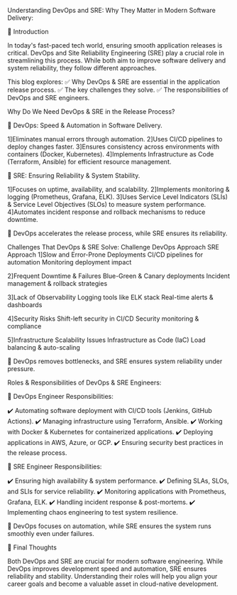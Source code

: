 Understanding DevOps and SRE: Why They Matter in Modern Software Delivery:

🚀 Introduction

In today's fast-paced tech world, ensuring smooth application releases is critical. DevOps and Site Reliability Engineering (SRE) play a crucial role in streamlining this process. While both aim to improve software delivery and system reliability, they follow different approaches.

This blog explores:
✅ Why DevOps & SRE are essential in the application release process.
✅ The key challenges they solve.
✅ The responsibilities of DevOps and SRE engineers.

Why Do We Need DevOps & SRE in the Release Process?

🔹 DevOps: Speed & Automation in Software Delivery.



1]Eliminates manual errors through automation.
2]Uses CI/CD pipelines to deploy changes faster.
3]Ensures consistency across environments with containers (Docker, Kubernetes).
4]Implements Infrastructure as Code (Terraform, Ansible) for efficient resource management.



🔹 SRE: Ensuring Reliability & System Stability.



1]Focuses on uptime, availability, and scalability.
2]Implements monitoring & logging (Prometheus, Grafana, ELK).
3]Uses Service Level Indicators (SLIs) & Service Level Objectives (SLOs) to measure system performance.
4]Automates incident response and rollback mechanisms to reduce downtime.



🔸 DevOps accelerates the release process, while SRE ensures its reliability.



Challenges That DevOps & SRE Solve:
  Challenge                             DevOps Approach                       SRE Approach
1]Slow and Error-Prone Deployments      CI/CD pipelines for automation       Monitoring deployment impact 

2]Frequent Downtime & Failures          Blue-Green & Canary deployments      Incident management & rollback strategies

3]Lack of Observability                 Logging tools like ELK stack         Real-time alerts & dashboards

4]Security Risks                        Shift-left security in CI/CD         Security monitoring & compliance

5]Infrastructure Scalability Issues     Infrastructure as Code (IaC)         Load balancing & auto-scaling



🔸 DevOps removes bottlenecks, and SRE ensures system reliability under pressure.

 Roles & Responsibilities of DevOps & SRE Engineers:
 
 🔹 DevOps Engineer Responsibilities:



✔️ Automating software deployment with CI/CD tools (Jenkins, GitHub Actions).
✔️ Managing infrastructure using Terraform, Ansible.
✔️ Working with Docker & Kubernetes for containerized applications.
✔️ Deploying applications in AWS, Azure, or GCP.
✔️ Ensuring security best practices in the release process.



🔹 SRE Engineer Responsibilities:


✔️ Ensuring high availability & system performance.
✔️ Defining SLAs, SLOs, and SLIs for service reliability.
✔️ Monitoring applications with Prometheus, Grafana, ELK.
✔️ Handling incident response & post-mortems.
✔️ Implementing chaos engineering to test system resilience.



🔸 DevOps focuses on automation, while SRE ensures the system runs smoothly even under failures.



🚀 Final Thoughts

Both DevOps and SRE are crucial for modern software engineering. While DevOps improves development speed and automation, SRE ensures reliability and stability. Understanding their roles will help you align your career goals and become a valuable asset in cloud-native development.
 
